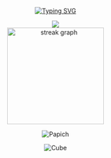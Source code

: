 <p align="center">
<a href="https://github.com/arspaper">
    <img src="https://readme-typing-svg.demolab.com?font=Nabla&size=40&pause=1000&center=true&vCenter=true&random=false&width=435&height=70&lines=Welcome+to+my+profile;ap" alt="Typing SVG" />
</a>
<br/>

<div style="text-align: center;">
    <a href="https://github.com/arspaper">
        <img src="https://github-stats-alpha.vercel.app/api?username=arspaper&cc=000&tc=fff&ic=fff&bc=000">
    </a>
</div>

<div align="center">
  <img src="https://streak-stats.demolab.com?user=arspaper&locale=en&mode=daily&theme=dark&hide_border=false&border_radius=5&order=3" height="220" alt="streak graph"  />
</div>

<p align="center">
  <img src="https://media.giphy.com/media/v1.Y2lkPTc5MGI3NjExaXV1NTFucTRidHE3MmF6cGltams3N3RvbThkNDQ2cW92NW5iZTNtdiZlcD12MV9pbnRlcm5hbF9naWZfYnlfaWQmY3Q9Zw/OZWmi2LAtArmho3uqk/giphy.gif" alt="Papich"/>
</p>

<p align="center">
  <img src="https://media4.giphy.com/media/ReDLLlU9fDqmI/giphy.gif?cid=6c09b9529g1d6tjymn0d2j9pe70sefhsv7976rin1gehjzco&ep=v1_internal_gif_by_id&rid=giphy.gif&ct=g" alt="Cube"/>
</p>
